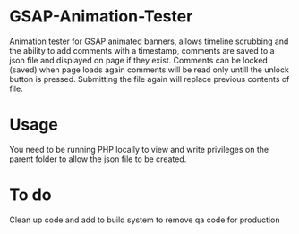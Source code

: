 # GSAP-Animation-Tester
Animation tester for GSAP animated banners, allows timeline scrubbing and the ability to add comments with a timestamp, comments are saved to a json file and displayed on page if they exist. Comments can be locked (saved) when page loads again comments will be read only untill the unlock button is pressed. Submitting the file again will replace previous contents of file.
# Usage
You need to be running PHP locally to view and write privileges on the parent folder to allow the json file to be created.
# To do
Clean up code and add to build system to remove qa code for production
